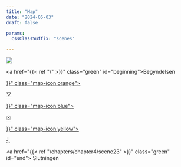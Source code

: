 ```yaml
---
title: "Map"
date: "2024-05-03"
draft: false

params:
  cssClassSuffix: "scenes"

---
```


<div id="mapFolder">

  <img src="/images/Mirroring_map32.png" id="map">

  <a href="{{< ref "/" >}}" class="green" id="beginning">Begyndelsen</a>

  <div id="prismaScenes">
      <a href="{{< ref "/chapters/chapter2/scene7" >}}" class="map-icon orange">
        <p class="orange" id="prisma">&#9661;</p>
      </a>
  </div>

  <div id="wellScenes">
      <a href="{{< ref "/chapters/chapter1/scene1" >}}" class="map-icon blue">
        <p id="well" class="blue">&#9737;</p>
      </a>
  </div>
  <div id=antennaScenes>
      <a href="{{< ref "/chapters/chapter1/scene1" >}}" class="map-icon yellow">
        <p id="antenna" class="yellow">&#9508;</p>
      </a>
  </div>

  <a href="{{< ref "/chapters/chapter4/scene23" >}}" class="green" id="end">
    Slutningen
  </a>

</div>

<script src="/js/map.js" type="module"></script>
